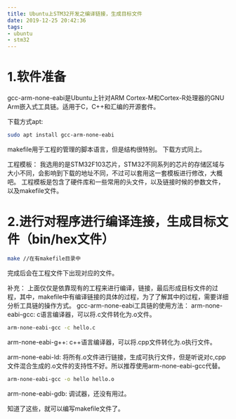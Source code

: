 ```yaml
---
title: Ubuntu上STM32开发之编译链接，生成目标文件
date: 2019-12-25 20:42:36
tags:
- ubuntu
- stm32
---
```

# 1.软件准备

gcc-arm-none-eabi是Ubuntu上针对ARM Cortex-M和Cortex-R处理器的GNU Arm嵌入式工具链。适用于C，C++和汇编的开源套件。

下载方式apt:
```bash
sudo apt install gcc-arm-none-eabi
```

makefile用于工程的管理的脚本语言，但是结构很特别。
下载方式同上。

工程模板：
我选用的是STM32F103芯片，STM32不同系列的芯片的存储区域与大小不同，会影响到下载的地址不同，不过可以套用这一套模板进行修改，大概吧。
工程模板是包含了硬件库和一些常用的头文件，以及链接时候的参数文件，以及makefile文件。

# 2.进行对程序进行编译连接，生成目标文件（bin/hex文件）
```bash
make //在有makefile目录中
```
完成后会在工程文件下出现对应的文件。

补充：
上面仅仅是依靠现有的工程来进行编译，链接，最后形成目标文件的过程，其中，makefile中有编译链接的具体的过程，为了了解其中的过程，需要详细分析工具链的操作方式。
gcc-arm-none-eabi工具链的使用方法：
arm-none-eabi-gcc:
c语言编译器，可以将.c文件转化为.o文件。
```bash
arm-none-eabi-gcc -c hello.c
```

arm-none-eabi-g++:
c++语言编译器，可以将.cpp文件转化为.o执行文件。

arm-none-eabi-ld:
将所有.o文件进行链接，生成可执行文件，但是听说对c,cpp文件混合生成的.o文件的支持性不好。所以推荐使用arm-none-eabi-gcc代替。
```bash
arm-none-eabi-gcc -o hello hello.o
```

arm-none-eabi-gdb:
调试器，还没有用过。

知道了这些，就可以编写makefile文件了。


